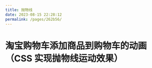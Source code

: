 ```yaml
---
title: 抛物线
date: 2023-08-15 22:28:12
permalink: /pages/262b56/
---
```

# 淘宝购物车添加商品到购物车的动画（CSS 实现抛物线运动效果）
